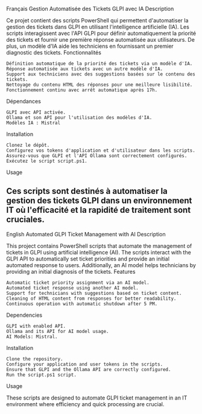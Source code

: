 Français
Gestion Automatisée des Tickets GLPI avec IA
Description

Ce projet contient des scripts PowerShell qui permettent d'automatiser la gestion des tickets dans GLPI en utilisant l'intelligence artificielle (IA). Les scripts interagissent avec l'API GLPI pour définir automatiquement la priorité des tickets et fournir une première réponse automatisée aux utilisateurs. De plus, un modèle d'IA aide les techniciens en fournissant un premier diagnostic des tickets.
Fonctionnalités

    Définition automatique de la priorité des tickets via un modèle d'IA.
    Réponse automatisée aux tickets avec un autre modèle d'IA.
    Support aux techniciens avec des suggestions basées sur le contenu des tickets.
    Nettoyage du contenu HTML des réponses pour une meilleure lisibilité.
    Fonctionnement continu avec arrêt automatique après 17h.

Dépendances

    GLPI avec API activée.
    Ollama et son API pour l'utilisation des modèles d'IA.
    Modèles IA : Mistral

Installation

    Clonez le dépôt.
    Configurez vos tokens d'application et d'utilisateur dans les scripts.
    Assurez-vous que GLPI et l'API Ollama sont correctement configurés.
    Exécutez le script script.ps1.

Usage

Ces scripts sont destinés à automatiser la gestion des tickets GLPI dans un environnement IT où l'efficacité et la rapidité de traitement sont cruciales.
----------------------------------------------------------------------------------------
English
Automated GLPI Ticket Management with AI
Description

This project contains PowerShell scripts that automate the management of tickets in GLPI using artificial intelligence (AI). The scripts interact with the GLPI API to automatically set ticket priorities and provide an initial automated response to users. Additionally, an AI model helps technicians by providing an initial diagnosis of the tickets.
Features

    Automatic ticket priority assignment via an AI model.
    Automated ticket response using another AI model.
    Support for technicians with suggestions based on ticket content.
    Cleaning of HTML content from responses for better readability.
    Continuous operation with automatic shutdown after 5 PM.

Dependencies

    GLPI with enabled API.
    Ollama and its API for AI model usage.
    AI Models: Mistral.

Installation

    Clone the repository.
    Configure your application and user tokens in the scripts.
    Ensure that GLPI and the Ollama API are correctly configured.
    Run the script.ps1 script.

Usage

These scripts are designed to automate GLPI ticket management in an IT environment where efficiency and quick processing are crucial.
